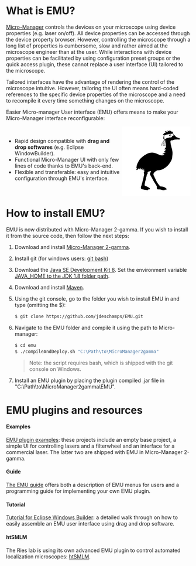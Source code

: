 # What is EMU?

[Micro-Manager](https://micro-manager.org/wiki/Micro-Manager) controls the devices on your microscope using device properties (e.g. laser on/off). All device properties can be accessed through the device property browser. However, controlling the microscope through a long list of properties is cumbersome, slow and rather aimed at the microscope engineer than at the user. While interactions with device properties can be facilitated by using configuration preset groups or the quick access plugin, these cannot replace a user interface (UI) tailored to the microscope. 

Tailored interfaces have the advantage of rendering the control of the microscope intuitive. However, tailoring the UI often means hard-coded references to the specific device properties of the microscope and a need to recompile it every time something changes on the microscope.

Easier Micro-manager User interface (EMU) offers means to make your Micro-Manager interface reconfigurable:

<img align="right" src="img/emu-logo.png">

<br>

- Rapid design compatible with **drag and drop softwares** (e.g. Eclipse WindowBuilder).
- Functional Micro-Manager UI with only few lines of code thanks to EMU's back-end.
- Flexible and transferable: easy and intuitive configuration through EMU's interface.

<br>

# How to install EMU?

EMU is now distributed with Micro-Manager 2-gamma. If you wish to install it from the source code, then follow the next steps:

1. Download and install [Micro-Manager 2-gamma](https://micro-manager.org/wiki/Download_Micro-Manager_Latest_Release).

2. Install git (for windows users: [git bash](https://gitforwindows.org/))

3. Download the [Java SE Development Kit 8](https://www.oracle.com/technetwork/java/javase/downloads/jdk8-downloads-2133151.html). Set the environment variable [JAVA_HOME to the JDK 1.8 folder path](https://confluence.atlassian.com/doc/setting-the-java_home-variable-in-windows-8895.html).

4. Download and install [Maven](https://maven.apache.org/install.html).

5. Using the git console, go to the folder you wish to install EMU in and type (omitting the $):

   ```bash
   $ git clone https://github.com/jdeschamps/EMU.git
   ```

6. Navigate to the EMU folder and compile it using the path to Micro-manager:

   ```bash
   $ cd emu
   $ ./compileAndDeploy.sh "C:\Path\to\MicroManager2gamma"
   ```

   > Note: the script requires bash, which is shipped with the git console on Windows.

7. Install an EMU plugin by placing the plugin compiled .jar file in "C:\Path\to\MicroManager2gamma\EMU\".



# EMU plugins and resources

#### Examples

[EMU plugin examples]( https://github.com/jdeschamps/EMU-guide/tree/master/examples ): these projects include an empty base project, a simple UI for controlling lasers and a filterwheel and an interface for a commercial laser. The latter two are shipped with EMU in Micro-Manager 2-gamma.

#### Guide

[The EMU guide](https://jdeschamps.github.io/EMU-guide/) offers both a description of EMU menus for users and a programming guide for implementing your own EMU plugin.

#### Tutorial

[Tutorial for Eclipse Windows Builder](  https://github.com/jdeschamps/EMU-guide/tree/master/tutorial ): a detailed walk through on how to easily assemble an EMU user interface using drag and drop software.

#### htSMLM

The Ries lab is using its own advanced EMU plugin to control automated localization microscopes: [htSMLM](https://github.com/jdeschamps/htSMLM). 

